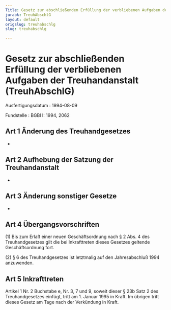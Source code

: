 ```yaml
---
Title: Gesetz zur abschließenden Erfüllung der verbliebenen Aufgaben der Treuhandanstalt
jurabk: TreuhAbschlG
layout: default
origslug: treuhabschlg
slug: treuhabschlg

---
```


# Gesetz zur abschließenden Erfüllung der verbliebenen Aufgaben der Treuhandanstalt (TreuhAbschlG)

Ausfertigungsdatum
:   1994-08-09

Fundstelle
:   BGBl I: 1994, 2062



## Art 1 Änderung des Treuhandgesetzes

-


## Art 2 Aufhebung der Satzung der Treuhandanstalt

-


## Art 3 Änderung sonstiger Gesetze

-


## Art 4 Übergangsvorschriften

(1) Bis zum Erlaß einer neuen Geschäftsordnung nach § 2 Abs. 4 des
Treuhandgesetzes gilt die bei Inkrafttreten dieses Gesetzes geltende
Geschäftsordnung fort.

(2) § 6 des Treuhandgesetzes ist letztmalig auf den Jahresabschluß
1994 anzuwenden.


## Art 5 Inkrafttreten

Artikel 1 Nr. 2 Buchstabe e, Nr. 3, 7 und 9, soweit dieser § 23b Satz
2 des Treuhandgesetzes einfügt, tritt am 1. Januar 1995 in Kraft. Im
übrigen tritt dieses Gesetz am Tage nach der Verkündung in Kraft.

